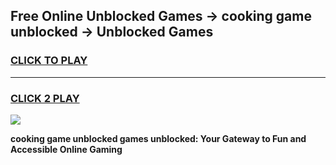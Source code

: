 
## Free Online Unblocked Games → cooking game unblocked → Unblocked Games
<h3>
<a href="https://premium.freeplayer.one?title=cooking_game_unblocked&ref=21F">CLICK TO PLAY</a></h3>
<hr>

<h3>
<a href="https://premium.freeplayer.one?title=cooking_game_unblocked&ref=21F">CLICK 2 PLAY</a>
  
</h3>

<a href="https://premium.freeplayer.one?title=cooking_game_unblocked&ref=21F/"><img src="https://clearcache.store/games.png"></a>


**cooking game unblocked games unblocked: Your Gateway to Fun and Accessible Online Gaming**
